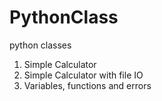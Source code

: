 # PythonClass
python classes

1. Simple Calculator
2. Simple Calculator with file IO
3. Variables, functions and errors